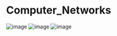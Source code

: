 # Computer_Networks
![image](https://user-images.githubusercontent.com/91147397/161396848-521d8b00-60c9-4eee-ab72-21443c92e8d5.png)
![image](https://user-images.githubusercontent.com/91147397/161396841-49b73a35-d923-4260-9329-799b756360df.png)
![image](https://user-images.githubusercontent.com/91147397/161396986-a8e2744d-030a-4d11-92b9-2af9b9619298.png)



